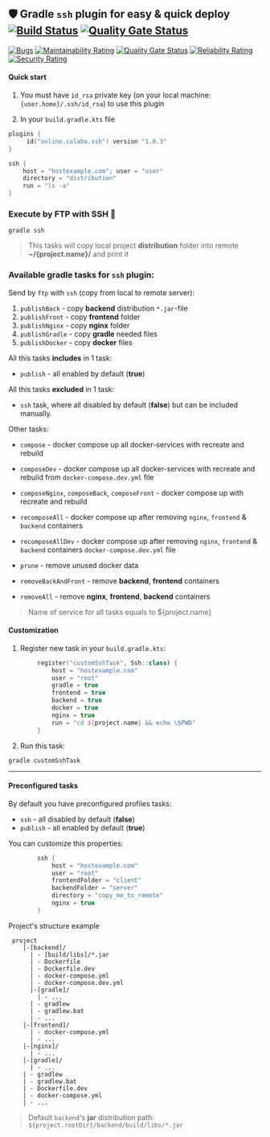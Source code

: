## 🛡️ Gradle `ssh` plugin for easy & quick deploy  [![Build Status](https://travis-ci.com/steklopod/gradle-ssh-plugin.svg?branch=master)](https://travis-ci.com/steklopod/gradle-ssh-plugin) [![Quality Gate Status](https://sonarcloud.io/api/project_badges/measure?project=steklopod_gradle-ssh-plugin&metric=alert_status)](https://sonarcloud.io/dashboard?id=steklopod_gradle-ssh-plugin)

[![Bugs](https://sonarcloud.io/api/project_badges/measure?project=steklopod_gradle-ssh-plugin&metric=bugs)](https://sonarcloud.io/dashboard?id=steklopod_gradle-ssh-plugin)
[![Maintainability Rating](https://sonarcloud.io/api/project_badges/measure?project=steklopod_gradle-ssh-plugin&metric=sqale_rating)](https://sonarcloud.io/dashboard?id=steklopod_gradle-ssh-plugin)
[![Quality Gate Status](https://sonarcloud.io/api/project_badges/measure?project=steklopod_gradle-ssh-plugin&metric=alert_status)](https://sonarcloud.io/dashboard?id=steklopod_gradle-ssh-plugin)
[![Reliability Rating](https://sonarcloud.io/api/project_badges/measure?project=steklopod_gradle-ssh-plugin&metric=reliability_rating)](https://sonarcloud.io/dashboard?id=steklopod_gradle-ssh-plugin)
[![Security Rating](https://sonarcloud.io/api/project_badges/measure?project=steklopod_gradle-ssh-plugin&metric=security_rating)](https://sonarcloud.io/dashboard?id=steklopod_gradle-ssh-plugin)

#### Quick start
1. You must have `id_rsa` private key (on your local machine: `{user.home}/.ssh/id_rsa`) to use this plugin

2. In your `build.gradle.kts` file

```kotlin
plugins {
     id("online.colaba.ssh") version "1.0.3"
}

ssh {
    host = "hostexample.com"; user = "user"   
    directory = "distribution"
    run = "ls -a"
}
```

### Execute by FTP with SSH 🎯
```shell script
gradle ssh
```
> This tasks will copy local project **distribution** folder into remote **~/{project.name}/** and print it

### Available gradle tasks for `ssh` plugin:

Send by `ftp` with `ssh` (copy from local to remote server):
1. `publishBack` - copy **backend** distribution `*.jar`-file
2. `publishFront` - copy **frontend** folder
3. `publishNginx` - copy **nginx** folder
4. `publishGradle` - copy **gradle** needed files
5. `publishDocker` - copy **docker** files

All this tasks **includes** in 1 task:

* `publish` - all enabled  by default (**true**)

All this tasks **excluded** in 1 task:
* `ssh` task, where all disabled  by default (**false**) but can be included manually.

Other tasks:

* `compose` - docker compose up all docker-services with recreate and rebuild
* `composeDev` - docker compose up all docker-services with recreate and rebuild from `docker-compose.dev.yml` file
* `composeNginx`, `composeBack`, `composeFront` - docker compose up with recreate and rebuild
* `recomposeAll` - docker compose up after removing `nginx`, `frontend` & `backend` containers
* `recomposeAllDev` - docker compose up after removing `nginx`, `frontend` & `backend` containers `docker-compose.dev.yml` file

* `prune` - remove unused docker data
* `removeBackAndFront` - remove **backend**, **frontend** containers
* `removeAll` - remove **nginx**, **frontend**, **backend** containers 

> Name of service for all tasks equals to ${project.name} 

#### Customization

1. Register new task in your `build.gradle.kts`:
```kotlin
        register("customSshTask", Ssh::class) {
            host = "hostexample.com"
            user = "root"
            gradle = true
            frontend = true
            backend = true
            docker = true
            nginx = true
            run = "cd ${project.name} && echo \$PWD"
        }
```
2. Run this task:
```shell script
gradle customSshTask
```
___
#### Preconfigured tasks

By default you have preconfigured profiles tasks: 
* `ssh` - all disabled  by default (**false**)
* `publish` - all enabled  by default (**true**)

You can customize this properties:
```kotlin
        ssh {
            host = "hostexample.com"
            user = "root"
            frontendFolder = "client"
            backendFolder = "server"
            directory = "copy_me_to_remote"
            nginx = true
        }
```
Project's structure example
```shell script
 project
    |-[backend]/
      | - [build/libs]/*.jar
      | - Dockerfile
      | - Dockerfile.dev
      | - docker-compose.yml
      | - docker-compose.dev.yml
      |-[gradle]/
        | - ...
      | - gradlew
      | - gradlew.bat
      | - ...
    |-[frontend]/
      | - docker-compose.yml
      | - ...
    |-[nginx]/
      | - ...
    |-[gradle]/
      | - ...
    | - gradlew
    | - gradlew.bat
    | - Dockerfile.dev
    | - docker-compose.yml
    | - ...
```
> Default `backend`'s **jar** distribution path: `${project.rootDir}/backend/build/libs/*.jar`
